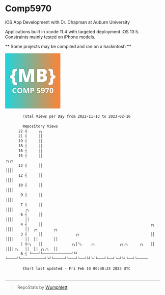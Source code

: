 # Comp5970
iOS App Development with Dr. Chapman at Auburn University

Applications built in xcode 11.4 with targeted deployment iOS 13.5.
Constraints mainly tested on iPhone models.

** Some projects may be compiled and ran on a hackintosh **

![App Icon](https://github.com/MatthewBentz/Comp5970/blob/master/Assignment1a-mlb0119/Assignment1a-mlb0119/Assets.xcassets/AppIcon.appiconset/180.png)

```
        Total Views per Day from 2022-11-13 to 2023-02-10

        Repository Views
      22 ┼     ╭╮
      21 ┤     ││
      19 ┤     ││
      18 ┤     ││
      16 ┤     ││
      15 ┤     ││                                                     ╭╮╭╮
      13 ┤     ││                                                     ││││
      12 ┤     ││                                                     ││││
      10 ┤     ││                                                     ││││
       9 ┤     ││                                                     ││││
       7 ┤     ││                                                     ││││     ╭╮
       6 ┤     ││                                                     ││││     ││
       4 ┤     ││                                                 ╭╮  ││││     ││  ╭╮       ╭╮
       3 ┤     ││               ╭╮                                ││  ││││     ││  ││       ││
       1 ┼─╮   ││             ╭╮│╰╮    ╭╮           ╭╮╭╮     ╭╮   ││  ││││╭╮   ││  ││ ╭╮╭╮  ││
       0 ┤ ╰───╯╰─────────────╯╰╯ ╰────╯╰───────────╯╰╯╰─────╯╰───╯╰──╯╰╯╰╯╰───╯╰──╯╰─╯╰╯╰──╯╰─────

        Chart last updated - Fri Feb 10 00:40:24 2023 UTC
        
```

---

> RepoStats by [Wumphlett](https://github.com/Wumphlett)
